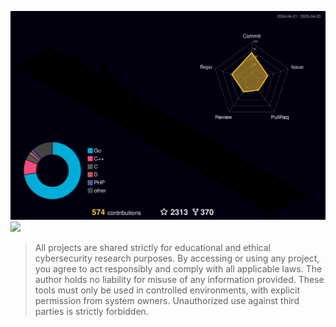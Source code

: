 ![](./profile-3d-contrib/profile-night-rainbow.svg)
<img src="https://komarev.com/ghpvc/?username=Evilbytecode">
> All projects are shared strictly for educational and ethical cybersecurity research purposes.
By accessing or using any project, you agree to act responsibly and comply with all applicable laws.
The author holds no liability for misuse of any information provided.
These tools must only be used in controlled environments, with explicit permission from system owners.
Unauthorized use against third parties is strictly forbidden.


